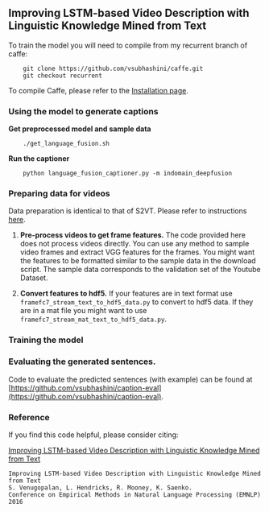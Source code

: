 ## Improving LSTM-based Video Description with Linguistic Knowledge Mined from Text ##

To train the model you will need to compile from my recurrent branch of caffe:
```
    git clone https://github.com/vsubhashini/caffe.git
    git checkout recurrent
```
To compile Caffe, please refer to the [Installation page](http://caffe.berkeleyvision.org/installation.html).

### Using the model to generate captions

**Get preprocessed model and sample data**
```
    ./get_language_fusion.sh
```
**Run the captioner**
```
    python language_fusion_captioner.py -m indomain_deepfusion
```
### Preparing data for videos

Data preparation is identical to that of S2VT. Please refer to instructions
[here](https://github.com/vsubhashini/caffe/tree/recurrent/examples/s2vt).

1. **Pre-process videos to get frame features.** The code provided here does
not process videos directly. You can use any method to sample video frames and
extract VGG features for the frames. You might want the features to be
formatted similar to the sample data in the download script. The sample data
corresponds to the validation set of the Youtube Dataset.

2. **Convert features to hdf5.** If your features are in text format use
`framefc7_stream_text_to_hdf5_data.py` to convert to hdf5 data. If they are in a
mat file you might want to use `framefc7_stream_mat_text_to_hdf5_data.py`.

### Training the model


### Evaluating the generated sentences.

Code to evaluate the predicted sentences (with example) can be found at
[https://github.com/vsubhashini/caption-eval](https://github.com/vsubhashini/caption-eval).

### Reference

If you find this code helpful, please consider citing:

[Improving LSTM-based Video Description with Linguistic Knowledge Mined from
Text](https://vsubhashini.github.io/language_fusion.html)

    Improving LSTM-based Video Description with Linguistic Knowledge Mined from Text
    S. Venugopalan, L. Hendricks, R. Mooney, K. Saenko.
    Conference on Empirical Methods in Natural Language Processing (EMNLP) 2016


